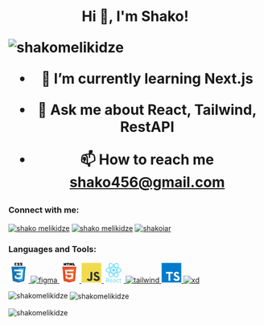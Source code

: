 <h1 align="center">Hi 👋, I'm Shako!

<p align="left"> <img src="https://komarev.com/ghpvc/?username=shakomelikidze&label=Profile%20views&color=0e75b6&style=flat" alt="shakomelikidze" /> </p>

- 🌱 I’m currently learning **Next.js**

- 💬 Ask me about **React, Tailwind, RestAPI**

- 📫 How to reach me **shako456@gmail.com**

<h3 align="left">Connect with me:</h3>
<p align="left">
<a href="https://linkedin.com/in/shako melikidze" target="blank"><img align="center" src="https://raw.githubusercontent.com/rahuldkjain/github-profile-readme-generator/master/src/images/icons/Social/linked-in-alt.svg" alt="shako melikidze" height="30" width="40" /></a>
<a href="https://fb.com/shako melikidze" target="blank"><img align="center" src="https://raw.githubusercontent.com/rahuldkjain/github-profile-readme-generator/master/src/images/icons/Social/facebook.svg" alt="shako melikidze" height="30" width="40" /></a>
<a href="https://instagram.com/shakoiar" target="blank"><img align="center" src="https://raw.githubusercontent.com/rahuldkjain/github-profile-readme-generator/master/src/images/icons/Social/instagram.svg" alt="shakoiar" height="30" width="40" /></a>
</p>

<h3 align="left">Languages and Tools:</h3>
<p align="left"> <a href="https://www.w3schools.com/css/" target="_blank" rel="noreferrer"> <img src="https://raw.githubusercontent.com/devicons/devicon/master/icons/css3/css3-original-wordmark.svg" alt="css3" width="40" height="40"/> </a> <a href="https://www.figma.com/" target="_blank" rel="noreferrer"> <img src="https://www.vectorlogo.zone/logos/figma/figma-icon.svg" alt="figma" width="40" height="40"/> </a> <a href="https://www.w3.org/html/" target="_blank" rel="noreferrer"> <img src="https://raw.githubusercontent.com/devicons/devicon/master/icons/html5/html5-original-wordmark.svg" alt="html5" width="40" height="40"/> </a> <a href="https://developer.mozilla.org/en-US/docs/Web/JavaScript" target="_blank" rel="noreferrer"> <img src="https://raw.githubusercontent.com/devicons/devicon/master/icons/javascript/javascript-original.svg" alt="javascript" width="40" height="40"/> </a> <a href="https://reactjs.org/" target="_blank" rel="noreferrer"> <img src="https://raw.githubusercontent.com/devicons/devicon/master/icons/react/react-original-wordmark.svg" alt="react" width="40" height="40"/> </a> <a href="https://tailwindcss.com/" target="_blank" rel="noreferrer"> <img src="https://www.vectorlogo.zone/logos/tailwindcss/tailwindcss-icon.svg" alt="tailwind" width="40" height="40"/> </a> <a href="https://www.typescriptlang.org/" target="_blank" rel="noreferrer"> <img src="https://raw.githubusercontent.com/devicons/devicon/master/icons/typescript/typescript-original.svg" alt="typescript" width="40" height="40"/> </a> <a href="https://www.adobe.com/products/xd.html" target="_blank" rel="noreferrer"> <img src="https://cdn.worldvectorlogo.com/logos/adobe-xd.svg" alt="xd" width="40" height="40"/> </a> </p>

<p><img align="left" src="https://github-readme-stats.vercel.app/api/top-langs?username=shakomelikidze&show_icons=true&locale=en&layout=compact" alt="shakomelikidze" /></p>

<p>&nbsp;<img align="center" src="https://github-readme-stats.vercel.app/api?username=shakomelikidze&show_icons=true&locale=en" alt="shakomelikidze" /></p>

<p><img align="center" src="https://github-readme-streak-stats.herokuapp.com/?user=shakomelikidze&" alt="shakomelikidze" /></p>

